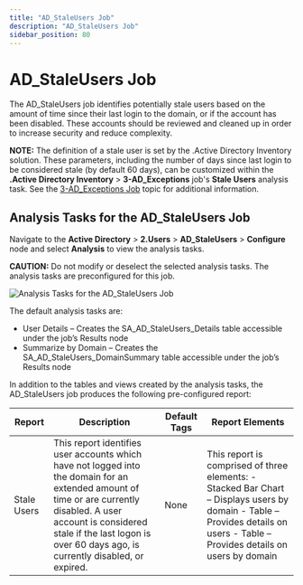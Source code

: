 ```yaml
---
title: "AD_StaleUsers Job"
description: "AD_StaleUsers Job"
sidebar_position: 80
---
```


# AD_StaleUsers Job

The AD_StaleUsers job identifies potentially stale users based on the amount of time since their
last login to the domain, or if the account has been disabled. These accounts should be reviewed and
cleaned up in order to increase security and reduce complexity.

**NOTE:** The definition of a stale user is set by the .Active Directory Inventory solution. These
parameters, including the number of days since last login to be considered stale (by default 60
days), can be customized within the **.Active Directory Inventory** > **3-AD_Exceptions** job's
**Stale Users** analysis task. See the
[3-AD_Exceptions Job](/docs/accessanalyzer/11.6/solutions/activedirectoryinventory/3-ad_exceptions.md)
topic for additional information.

## Analysis Tasks for the AD_StaleUsers Job

Navigate to the **Active Directory** > **2.Users** > **AD_StaleUsers** > **Configure** node and
select **Analysis** to view the analysis tasks.

**CAUTION:** Do not modify or deselect the selected analysis tasks. The analysis tasks are
preconfigured for this job.

![Analysis Tasks for the AD_StaleUsers Job](/img/product_docs/accessanalyzer/11.6/solutions/activedirectory/users/staleusersanalysis.webp)

The default analysis tasks are:

- User Details – Creates the SA_AD_StaleUsers_Details table accessible under the job’s Results node
- Summarize by Domain – Creates the SA_AD_StaleUsers_DomainSummary table accessible under the job’s
  Results node

In addition to the tables and views created by the analysis tasks, the AD_StaleUsers job produces
the following pre-configured report:

| Report      | Description                                                                                                                                                                                                                                       | Default Tags | Report Elements                                                                                                                                                              |
| ----------- | ------------------------------------------------------------------------------------------------------------------------------------------------------------------------------------------------------------------------------------------------- | ------------ | ---------------------------------------------------------------------------------------------------------------------------------------------------------------------------- |
| Stale Users | This report identifies user accounts which have not logged into the domain for an extended amount of time or are currently disabled. A user account is considered stale if the last logon is over 60 days ago, is currently disabled, or expired. | None         | This report is comprised of three elements: - Stacked Bar Chart – Displays users by domain - Table – Provides details on users - Table – Provides details on users by domain |
